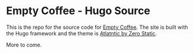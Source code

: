 # Empty Coffee - Hugo Source
This is the repo for the source code for [Empty Coffee](https://empty.coffee). The site is built with the Hugo framework and the theme is [Atlatntic by Zero Static](https://github.com/zerostaticthemes/hugo-atlantic-theme).

More to come. 
